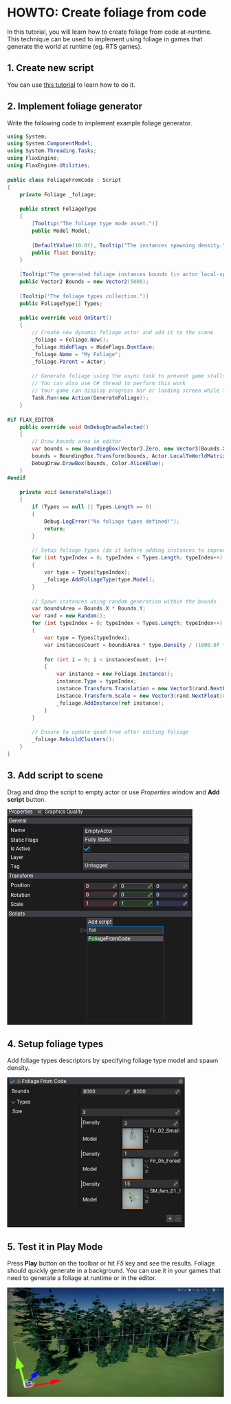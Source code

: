 # HOWTO: Create foliage from code

In this tutorial, you will learn how to create foliage from code at-runtime. This technique can be used to implement using foliage in games that generate the world at runtime (eg. RTS games).

## 1. Create new script

You can use [this tutorial](../../scripting/new-script.md) to learn how to do it.

## 2. Implement foliage generator

Write the following code to implement example foliage generator.

```cs
using System;
using System.ComponentModel;
using System.Threading.Tasks;
using FlaxEngine;
using FlaxEngine.Utilities;

public class FoliageFromCode : Script
{
    private Foliage _foliage;

    public struct FoliageType
    {
        [Tooltip("The foliage type mode asset.")]
        public Model Model;

        [DefaultValue(10.0f), Tooltip("The instances spawning density.")]
        public float Density;
    }

    [Tooltip("The generated foliage instances bounds (in actor local-space).")]
    public Vector2 Bounds = new Vector2(5000);

    [Tooltip("The foliage types collection.")]
    public FoliageType[] Types;

    public override void OnStart()
    {
        // Create new dynamic foliage actor and add it to the scene
        _foliage = Foliage.New();
        _foliage.HideFlags = HideFlags.DontSave;
        _foliage.Name = "My Foliage";
        _foliage.Parent = Actor;

        // Generate foliage using the async task to prevent game stalls
        // You can also use C# thread to perform this work
        // Your game can display progress bar or loading screen while foliage is being generated
        Task.Run(new Action(GenerateFoliage));
    }

#if FLAX_EDITOR
    public override void OnDebugDrawSelected()
    {
        // Draw bounds area in editor
        var bounds = new BoundingBox(Vector3.Zero, new Vector3(Bounds.X, 1000.0f, Bounds.Y));
        bounds = BoundingBox.Transform(bounds, Actor.LocalToWorldMatrix);
        DebugDraw.DrawBox(bounds, Color.AliceBlue);
    }
#endif

    private void GenerateFoliage()
    {
        if (Types == null || Types.Length == 0)
        {
            Debug.LogError("No foliage types defined!");
            return;
        }

        // Setup foliage types (do it before adding instances to improve performance)
        for (int typeIndex = 0; typeIndex < Types.Length; typeIndex++)
        {
            var type = Types[typeIndex];
            _foliage.AddFoliageType(type.Model);
        }

        // Spawn instances using random generation within the bounds
        var boundsArea = Bounds.X * Bounds.Y;
        var rand = new Random();
        for (int typeIndex = 0; typeIndex < Types.Length; typeIndex++)
        {
            var type = Types[typeIndex];
            var instancesCount = boundsArea * type.Density / (1000.0f * 1000.0f);

            for (int i = 0; i < instancesCount; i++)
            {
                var instance = new Foliage.Instance();
                instance.Type = typeIndex;
                instance.Transform.Translation = new Vector3(rand.NextFloat() * Bounds.X, 0, rand.NextFloat() * Bounds.Y);
                instance.Transform.Scale = new Vector3(rand.NextFloat(0.7f, 1.3f));
                _foliage.AddInstance(ref instance);
            }
        }

        // Ensure to update quad-tree after editing foliage
        _foliage.RebuildClusters();
    }
}
```

## 3. Add script to scene

Drag and drop the script to empty actor or use *Properties* window and **Add script** button.

![Add script](media/add-foliage-generator-script.png)

## 4. Setup foliage types

Add foliage types descriptors by specifying foliage type model and spawn density.

![Edit Foliage Type Properties](media/edit-foliage-types-properties.png)

## 5. Test it in Play Mode

Press **Play** button on the toolbar or hit *F5* key and see the results. Foliage should quickly generate in a background. You can use it in your games that need to generate a foliage at runtime or in the editor.

![Foliage From Code Results](media/generated-foliage.png)
